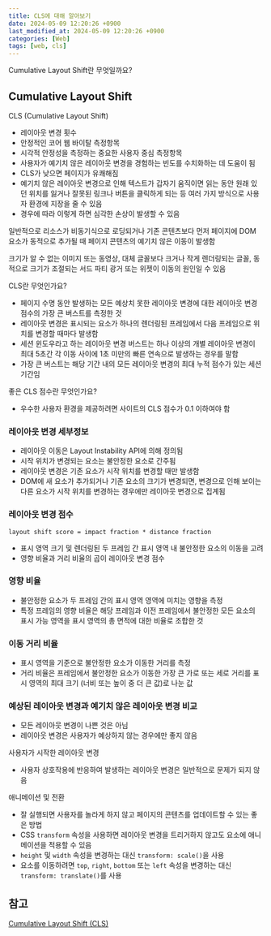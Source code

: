 ```yaml
---
title: CLS에 대해 알아보기
date: 2024-05-09 12:20:26 +0900
last_modified_at: 2024-05-09 12:20:26 +0900
categories: [Web]
tags: [web, cls]
---
```


Cumulative Layout Shift란 무엇일까요?

## Cumulative Layout Shift

CLS (Cumulative Layout Shift)

- 레이아웃 변경 횟수
- 안정적인 코어 웹 바이탈 측정항목
- 시각적 안정성을 측정하는 중요한 사용자 중심 측정항목
- 사용자가 예기치 않은 레이아웃 변경을 경험하는 빈도를 수치화하는 데 도움이 됨
- CLS가 낮으면 페이지가 유쾌해짐
- 예기치 않은 레이아웃 변경으로 인해 텍스트가 갑자기 움직이면 읽는 동안 원래 있던 위치를 잃거나 잘못된 링크나 버튼을 클릭하게 되는 등 여러 가지 방식으로 사용자 환경에 지장을 줄 수 있음
- 경우에 따라 이렇게 하면 심각한 손상이 발생할 수 있음

일반적으로 리소스가 비동기식으로 로딩되거나 기존 콘텐츠보다 먼저 페이지에 DOM 요소가 동적으로 추가될 때 페이지 콘텐츠의 예기치 않은 이동이 발생함

크기가 알 수 없는 이미지 또는 동영상, 대체 글꼴보다 크거나 작게 렌더링되는 글꼴, 동적으로 크기가 조절되는 서드 파티 광거 또는 위젯이 이동의 원인일 수 있음

CLS란 무엇인가요?

- 페이지 수명 동안 발생하는 모든 예상치 못한 레이아웃 변경에 대한 레이아웃 변경 점수의 가장 큰 버스트를 측정한 것
- 레이아웃 변경은 표시되는 요소가 하나의 렌더링된 프레임에서 다음 프레임으로 위치를 변경할 때마다 발생함
- 세션 윈도우라고 하는 레이아웃 변경 버스트는 하나 이상의 개별 레이아웃 변경이 최대 5초간 각 이동 사이에 1초 미만의 빠른 연속으로 발생하는 경우를 말함
- 가장 큰 버스트는 해당 기간 내의 모든 레이아웃 변경의 최대 누적 점수가 있는 세션 기간임

좋은 CLS 점수란 무엇인가요?

- 우수한 사용자 환경을 제공하려면 사이트의 CLS 점수가 0.1 이하여야 함

### 레이아웃 변경 세부정보

- 레이아웃 이동은 Layout Instability API에 의해 정의됨
- 시작 위치가 변경되는 요소는 불안정한 요소로 간주됨
- 레이아웃 변경은 기존 요소가 시작 위치를 변경할 때만 발생함
- DOM에 새 요소가 추가되거나 기존 요소의 크기가 변경되면, 변경으로 인해 보이는 다른 요소가 시작 위치를 변경하는 경우에만 레이아웃 변경으로 집계됨

### 레이아웃 변경 점수

```
layout shift score = impact fraction * distance fraction
```

- 표시 영역 크기 및 렌더링된 두 프레임 간 표시 영역 내 불안정한 요소의 이동을 고려
- 영향 비율과 거리 비율의 곱이 레이아웃 변경 점수

### 영향 비율

- 불안정한 요소가 두 프레임 간의 표시 영역 영역에 미치는 영향을 측정
- 특정 프레임의 영향 비율은 해당 프레임과 이전 프레임에서 불안정한 모든 요소의 표시 가능 영역을 표시 영역의 총 면적에 대한 비율로 조합한 것

### 이동 거리 비율

- 표시 영역을 기준으로 불안정한 요소가 이동한 거리를 측정
- 거리 비율은 프레임에서 불안정한 요소가 이동한 가장 큰 가로 또는 세로 거리를 표시 영역의 최대 크기 (너비 또는 높이 중 더 큰 값)로 나눈 값

### 예상된 레이아웃 변경과 예기치 않은 레이아웃 변경 비교

- 모든 레이아웃 변경이 나쁜 것은 아님
- 레이아웃 변경은 사용자가 예상하지 않는 경우에만 좋지 않음

사용자가 시작한 레이아웃 변경

- 사용자 상호작용에 반응하여 발생하는 레이아웃 변경은 일반적으로 문제가 되지 않음

애니메이션 및 전환

- 잘 실행되면 사용자를 놀라게 하지 않고 페이지의 콘텐츠를 업데이트할 수 있는 좋은 방법
- CSS `transform` 속성을 사용하면 레이아웃 변경을 트리거하지 않고도 요소에 애니메이션을 적용할 수 있음
- `height` 및 `width` 속성을 변경하는 대신 `transform: scale()`을 사용
- 요소를 이동하려면 `top`, `right`, `bottom` 또는 `left` 속성을 변경하는 대신 `transform: translate()`를 사용

## 참고

[Cumulative Layout Shift (CLS)](https://web.dev/articles/cls?hl=ko)
